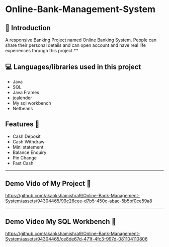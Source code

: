 # Online-Bank-Management-System

## 📌 Introduction
A responsive Banking Project named Online Banking System. People can share their personal details and can open account and have real life experiences through this project.**

## 💻 Languages/libraries used in this project
- Java
- SQL
- Java Frames
- jcalender
- My sql workbench
- Netbeans

## Features 🌸

- Cash Deposit
- Cash Withdraw
- Mini statement
- Balance Enquiry
- Pin Change
- Fast Cash

---------------------------------------------------------------------------------------------------------------------------------------------------------------------------------------------------------------------------------------------------------------------------------------------------------------------------------------------------------------------------------------------------------------------------------------------------------------------------------------------------------------------------------------------------------------------------------------------------------------------------------------------------------------------

## Demo Vido of My Project 💙

https://github.com/akankshamishra9/Online-Bank-Management-System/assets/94304465/99c26cee-d7b5-450c-abac-5b5bf0ce59a8

---------------------------------------------------------------------------------------------------------------------------------------------------------------------------------------------------------------------------------------------------------------------------------------------------------------------------------------------------------------------------------------------------------------------------------------------------------------------------------------------------------------------------------------------------------------------------------------------------------------------------------------------------------------

## Demo Video My SQL Workbench 💙

https://github.com/akankshamishra9/Online-Bank-Management-System/assets/94304465/ce8de67d-471f-4fc3-997d-081104110806



